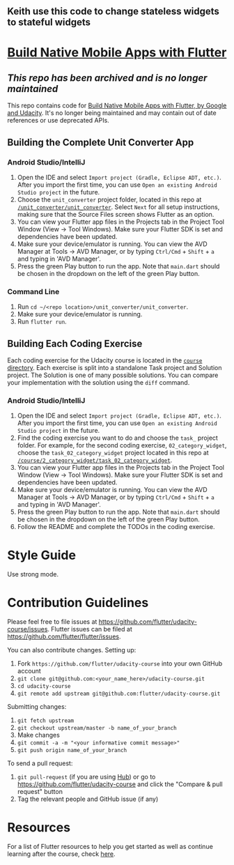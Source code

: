 ## Keith use this code to change stateless widgets to stateful widgets
# [Build Native Mobile Apps with Flutter](https://www.udacity.com/course/ud905)

## _This repo has been archived and is no longer maintained_

This repo contains code for [Build Native Mobile Apps with Flutter, by Google and Udacity](https://www.udacity.com/course/ud905).
It's no longer being maintained and may contain out of date references or use deprecated APIs.

## Building the Complete Unit Converter App
### Android Studio/IntelliJ
1. Open the IDE and select `Import project (Gradle, Eclipse ADT, etc.)`. After you import the first time, you can use `Open an existing Android Studio project` in the future.
2. Choose the `unit_converter` project folder, located in this repo at [`/unit_converter/unit_converter`](https://github.com/flutter/udacity-course/tree/master/unit_converter/unit_converter). Select `Next` for all setup instructions, making sure that the Source Files screen shows Flutter as an option.
3. You can view your Flutter app files in the Projects tab in the Project Tool Window (View -> Tool Windows). Make sure your Flutter SDK is set and dependencies have been updated.
4. Make sure your device/emulator is running. You can view the AVD Manager at Tools -> AVD Manager, or by typing `Ctrl/Cmd` + `Shift` + `a` and typing in 'AVD Manager'.
5. Press the green Play button to run the app. Note that `main.dart` should be chosen in the dropdown on the left of the green Play button.

### Command Line
1. Run `cd ~/<repo location>/unit_converter/unit_converter`.
2. Make sure your device/emulator is running.
3. Run `flutter run`.

## Building Each Coding Exercise
Each coding exercise for the Udacity course is located in the [`course` directory](https://github.com/flutter/udacity-course/tree/master/course). Each exercise is split into a standalone Task project and Solution project. The Solution is one of many possible solutions. You can compare your implementation with the solution using the `diff` command.

### Android Studio/IntelliJ
1. Open the IDE and select `Import project (Gradle, Eclipse ADT, etc.)`. After you import the first time, you can use `Open an existing Android Studio project` in the future.
2. Find the coding exercise you want to do and choose the `task_` project folder. For example, for the second coding exercise, `02_category_widget`, choose the `task_02_category_widget` project located in this repo at [`/course/2_category_widget/task_02_category_widget`](https://github.com/flutter/udacity-course/tree/master/course/02_category_widget/task_02_category_widget).
3. You can view your Flutter app files in the Projects tab in the Project Tool Window (View -> Tool Windows). Make sure your Flutter SDK is set and dependencies have been updated.
4. Make sure your device/emulator is running. You can view the AVD Manager at Tools -> AVD Manager, or by typing `Ctrl/Cmd` + `Shift` + `a` and typing in 'AVD Manager'.
5. Press the green Play button to run the app. Note that `main.dart` should be chosen in the dropdown on the left of the green Play button.
6. Follow the README and complete the TODOs in the coding exercise.

# Style Guide
Use strong mode.

# Contribution Guidelines
Please feel free to file issues at https://github.com/flutter/udacity-course/issues. Flutter issues can be filed at https://github.com/flutter/flutter/issues.

You can also contribute changes. Setting up:
1. Fork `https://github.com/flutter/udacity-course` into your own GitHub account
2. `git clone git@github.com:<your_name_here>/udacity-course.git`
3. `cd udacity-course`
4. `git remote add upstream git@github.com:flutter/udacity-course.git`

Submitting changes:
1. `git fetch upstream`
2. `git checkout upstream/master -b name_of_your_branch`
3. Make changes
4. `git commit -a -m "<your informative commit message>"`
5. `git push origin name_of_your_branch`

To send a pull request:
1. `git pull-request` (if you are using [Hub](https://hub.github.com/)) or go to https://github.com/flutter/udacity-course and click the "Compare & pull request" button
2. Tag the relevant people and GitHub issue (if any)

# Resources

For a list of Flutter resources to help you get started as well as continue learning after the course, check [here](https://github.com/flutter/udacity-course/tree/master/resources.md).
